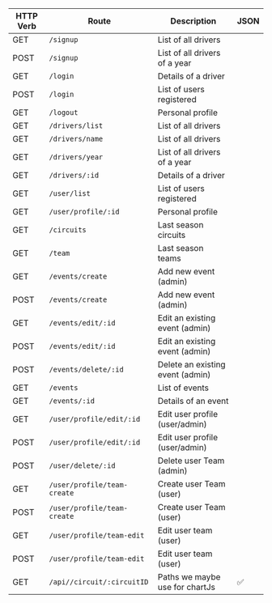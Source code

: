 | HTTP Verb  | Route                       | Description                      | JSON |   
|------------|-----------------------------|----------------------------------|------|
| GET        | `/signup`                   | List of all drivers              |      |   
| POST       | `/signup`                   | List of all drivers of a year    |      |   
| GET        | `/login`                    | Details of a driver              |      |   
| POST       | `/login`                    | List of users registered         |      |   
| GET        | `/logout`                   | Personal profile                 |      |   
| GET        | `/drivers/list`                  | List of all drivers              |      |  
| GET        | `/drivers/name`             | List of all drivers              |      |   
| GET        | `/drivers/year`            | List of all drivers of a year    |      |   
| GET        | `/drivers/:id`              | Details of a driver              |      |   
| GET        | `/user/list`                | List of users registered         |      |   
| GET        | `/user/profile/:id`         | Personal profile                 |      |   
| GET        | `/circuits`                 | Last season circuits             |      |   
| GET        | `/team`                     | Last season teams                |      |   
| GET        | `/events/create`            | Add new event (admin)            |      |   
| POST       | `/events/create`            | Add new event (admin)            |      |   
| GET        | `/events/edit/:id`          | Edit an existing event (admin)   |      |   
| POST       | `/events/edit/:id`          | Edit an existing event (admin)   |      |   
| POST       | `/events/delete/:id`        | Delete an existing event (admin) |      |   
| GET        | `/events`                   | List of events                   |      |   
| GET        | `/events/:id`               | Details of an event              |      |   
| GET        | `/user/profile/edit/:id`    | Edit user profile (user/admin)   |      |   
| POST       | `/user/profile/edit/:id`    | Edit user profile (user/admin)   |      |   
| POST       | `/user/delete/:id`          | Delete user Team (admin)         |      |   
| GET        | `/user/profile/team-create` | Create user Team (user)          |      |   
| POST       | `/user/profile/team-create` | Create user Team (user)          |      |   
| GET        | `/user/profile/team-edit`   | Edit user team (user)            |      |   
| POST       | `/user/profile/team-edit`   | Edit user team (user)            |      |   
| GET        | `/api//circuit/:circuitID`  | Paths we maybe use for chartJs   | ✅   |